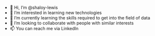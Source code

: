 - 👋 Hi, I’m @shaloy-lewis
- 👀 I’m interested in learning new technologies
- 🌱 I’m currently learning the skills required to get into the field of data
- 💞️ I’m looking to collaborate with people with similar interests
- 📫 You can reach me via LinkedIn

<!---
shaloy-lewis/shaloy-lewis is a ✨ special ✨ repository because its `README.md` (this file) appears on your GitHub profile.
You can click the Preview link to take a look at your changes.
--->
